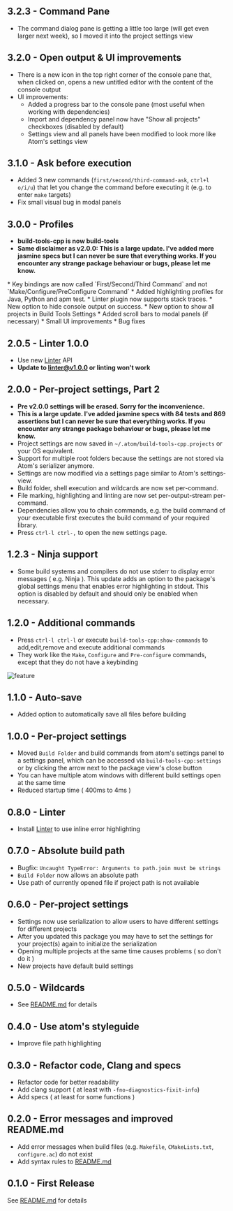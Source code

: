 ## 3.2.3 - Command Pane
* The command dialog pane is getting a little too large (will get even larger next week), so I moved it into the project settings view

## 3.2.0 - Open output & UI improvements
* There is a new icon in the top right corner of the console pane that, when clicked on, opens a new untitled editor with the content of the console output
* UI improvements:
  * Added a progress bar to the console pane (most useful when working with dependencies)
  * Import and dependency panel now have "Show all projects" checkboxes (disabled by default)
  * Settings view and all panels have been modified to look more like Atom's settings view

## 3.1.0 - Ask before execution
* Added 3 new commands (`first/second/third-command-ask`, `ctrl+l o/i/u`) that let you change the command before executing it (e.g. to enter `make` targets)
* Fix small visual bug in modal panels

## 3.0.0 - Profiles
* <b> build-tools-cpp is now build-tools
* Same disclaimer as v2.0.0: This is a large update. I've added more jasmine specs but I can never be sure that everything works. If you encounter any strange package behaviour or bugs, please let me know.
</b>
* Key bindings are now called `First/Second/Third Command` and not `Make/Configure/PreConfigure Command`
* Added highlighting profiles for Java, Python and apm test.
* Linter plugin now supports stack traces.
* New option to hide console output on success.
* New option to show all projects in Build Tools Settings
* Added scroll bars to modal panels (if necessary)
* Small UI improvements
* Bug fixes

## 2.0.5 - Linter 1.0.0
* Use new [Linter](https://github.com/AtomLinter/Linter) API
* <b>Update to linter@v1.0.0 or linting won't work</b>

## 2.0.0 - Per-project settings, Part 2
* <b> Pre v2.0.0 settings will be erased. Sorry for the inconvenience.
* This is a large update. I've added jasmine specs with 84 tests and 869 assertions but I can never be sure that everything works. If you encounter any strange package behaviour or bugs, please let me know. </b>
* Project settings are now saved in `~/.atom/build-tools-cpp.projects` or your OS equivalent.
* Support for multiple root folders because the settings are not stored via Atom's serializer anymore.
* Settings are now modified via a settings page similar to Atom's settings-view.
* Build folder, shell execution and wildcards are now set per-command.
* File marking, highlighting and linting are now set per-output-stream per-command.
* Dependencies allow you to chain commands, e.g. the build command of your executable first executes the build command of your required library.
* Press `ctrl-l ctrl-,` to open the new settings page.

## 1.2.3 - Ninja support
* Some build systems and compilers do not use stderr to display error messages ( e.g. Ninja ). This update adds an option to the package's global settings menu that enables error highlighting in stdout. This option is disabled by default and should only be enabled when necessary.

## 1.2.0 - Additional commands
* Press `ctrl-l ctrl-l` or execute `build-tools-cpp:show-commands` to add,edit,remove and execute additional commands
* They work like the `Make`, `Configure` and `Pre-configure` commands, except that they do not have a keybinding

![feature](https://cloud.githubusercontent.com/assets/7817714/6352478/439f1004-bc43-11e4-9549-9f315cd7b2eb.png)

## 1.1.0 - Auto-save
* Added option to automatically save all files before building

## 1.0.0 - Per-project settings
* Moved `Build Folder` and build commands from atom's settings panel to a settings panel, which can be accessed via `build-tools-cpp:settings` or by clicking the arrow next to the package view's close button
* You can have multiple atom windows with different build settings open at the same time
* Reduced startup time ( 400ms to 4ms )

## 0.8.0 - Linter
* Install [Linter](https://atom.io/packages/linter) to use inline error highlighting

## 0.7.0 - Absolute build path
* Bugfix: `Uncaught TypeError: Arguments to path.join must be strings`
* `Build Folder` now allows an absolute path
* Use path of currently opened file if project path is not available

## 0.6.0 - Per-project settings
* Settings now use serialization to allow users to have different settings for different projects
* After you updated this package you may have to set the settings for your project(s) again to initialize the serialization
* Opening multiple projects at the same time causes problems ( so don't do it )
* New projects have default build settings

## 0.5.0 - Wildcards
* See [README.md](README.md) for details

## 0.4.0 - Use atom's styleguide
* Improve file path highlighting

## 0.3.0 - Refactor code, Clang and specs
* Refactor code for better readability
* Add clang support ( at least with `-fno-diagnostics-fixit-info`)
* Add specs ( at least for some functions )

## 0.2.0 - Error messages and improved README.md
* Add error messages when build files (e.g. `Makefile`, `CMakeLists.txt`, `configure.ac`) do not exist
* Add syntax rules to [README.md](README.md)

## 0.1.0 - First Release
See [README.md](README.md) for details
